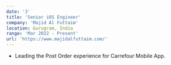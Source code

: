 ```yaml
---
date: '3'
title: 'Senior iOS Engineer'
company: 'Majid Al Futtaim'
location: Gurugram, India
range: 'Mar 2022 - Present'
url: 'https://www.majidalfuttaim.com/'
---
```


- Leading the Post Order experience for Carrefour Mobile App.
